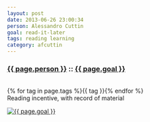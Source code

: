 ```yaml
---
layout: post
date: 2013-06-26 23:00:34
person: Alessandro Cuttin
goal: read-it-later
tags: reading learning
category: afcuttin
---
```


<h3 class="graph-align goal-title">
    <a href="https://www.beeminder.com/afcuttin">{{ page.person }}</a>
    ::
    <a href="https://www.beeminder.com/afcuttin/goals/read-it-later">{{ page.goal }}</a>
</h3>

<br />
<span class="muted graph-align goal-text goal-tags">
        {% for tag in page.tags %}<span>{{ tag }}</span>{% endfor %}
</span>

<br />
<div class="graph-align goal-text goal-description">
      Reading incentive, with record of material
</div>

[![{{ page.goal }}](https://www.beeminder.com/afcuttin/goals/read-it-later/graph)](https://www.beeminder.com/afcuttin/goals/read-it-later)
